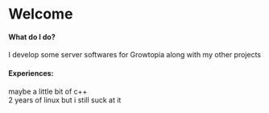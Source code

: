 # Welcome
#### What do I do?
I develop some server softwares for Growtopia along with my other projects
#### Experiences:
maybe a little bit of c++ </br>
2 years of linux but i still suck at it
